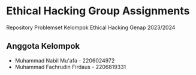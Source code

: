 # Ethical Hacking Group Assignments

Repository Problemset Kelompok Ethical Hacking Genap 2023/2024

## Anggota Kelompok

- Muhammad Nabil Mu'afa - 2206024972
- Muhammad Fachrudin Firdaus - 2206819331
